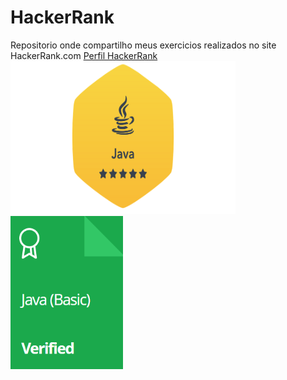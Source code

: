 # HackerRank
Repositorio onde compartilho meus exercicios realizados no site HackerRank.com
<a href="https://www.hackerrank.com/phsr1"> Perfil HackerRank</a>
<a href="https://www.hackerrank.com/phsr1">
  <img src="https://github.com/phsrdev/HackerRank/blob/main/Badges_Certificates/java_level_3_stars_5.png" alt="Java Badge" height="245" width="360">
</a>
<a href="https://www.hackerrank.com/certificates/932dea3a627d">
  <img src="https://github.com/phsrdev/HackerRank/blob/main/Badges_Certificates/Java(Basic)Verified.png" alt="Java Basic Certificate" height="245" width="180">
</a>
